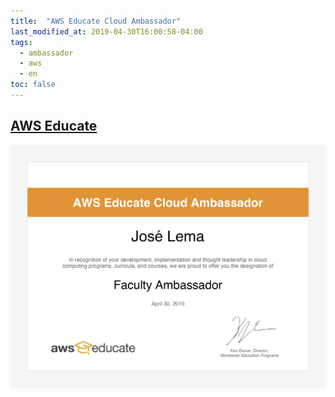 ```yaml
---
title:  "AWS Educate Cloud Ambassador"
last_modified_at: 2019-04-30T16:00:58-04:00
tags:
  - ambassador
  - aws
  - en
toc: false
---
```


## [AWS Educate](https://aws.amazon.com/pt/education/awseducate/)

![](/assets/images/posts/2019-04-30-aws-ambassador.jpg)

